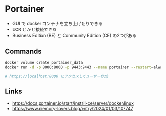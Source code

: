 # Portainer

- GUI で docker コンテナを立ち上げたりできる
- ECR とかと接続できる
- Business Edition (BE) と Community Edition (CE) の2つがある

## Commands
```bash
docker volume create portainer_data
docker run -d -p 8000:8000 -p 9443:9443 --name portainer --restart=always -v /var/run/docker.sock:/var/run/docker.sock -v portainer_data:/data portainer/portainer-ce:lts

# https://localhost:8000 にアクセスしてユーザー作成
```

## Links
- https://docs.portainer.io/start/install-ce/server/docker/linux
- https://www.memory-lovers.blog/entry/2024/01/03/102747

